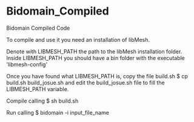 # Bidomain_Compiled
Bidomain Compiled Code

To compile and use it you need an installation of libMesh.

Denote with LIBMESH_PATH the path to the libMesh installation folder.
Inside LIBMESH_PATH you should have a bin folder with the executable 'libmesh-config'

Once you have found what LIBMESH_PATH is, copy the file build.sh 
$ cp build.sh build_josue.sh
and edit the build_josue.sh file to fill the LIBMESH_PATH variable.

Compile calling
$ sh build.sh

Run calling
$ bidomain -i input_file_name



